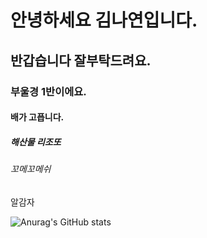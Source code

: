 # 안녕하세요 김나연입니다.

## 반갑습니다 잘부탁드려요.

### 부울경 1반이에요.

#### 배가 고픕니다.

##### 해산물 리조또

###### 꼬메꼬메쉬

알감자



![Anurag's GitHub stats](https://github-readme-stats.vercel.app/api?username=nayeonxkim&show_icons=true&theme=nord)
